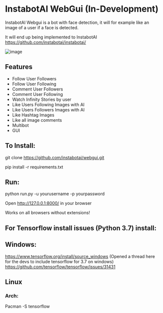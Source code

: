 # InstabotAI WebGui (In-Development)
InstabotAI Webgui is a bot with face detection, it will for example like an image of a user if a face is detected.

It will end up being implemented to InstabotAI
https://github.com/instabotai/instabotai/

![image](https://i.imgur.com/yv9eAyv.png)

## Features
* Follow User Followers
* Follow User Following
* Comment User Followers
* Comment User Following
* Watch Infinity Stories by user
* Like Users Following Images with AI
* Like Users Followers Images with AI
* Like Hashtag Images
* Like all image comments
* Multibot
* GUI

## To Install:
git clone https://github.com/instabotai/webgui.git

pip install -r requirements.txt

## Run: 
python run.py -u yourusername -p yourpassword

Open http://127.0.0.1:8000/ in your browser

Works on all browsers without extensions!

## For Tensorflow install issues (Python 3.7) install:

## Windows:
https://www.tensorflow.org/install/source_windows
(Opened a thread here for the devs to include tensorflow for 3.7 on windows)
https://github.com/tensorflow/tensorflow/issues/31431

## Linux

### Arch:
Pacman -S tensorflow

